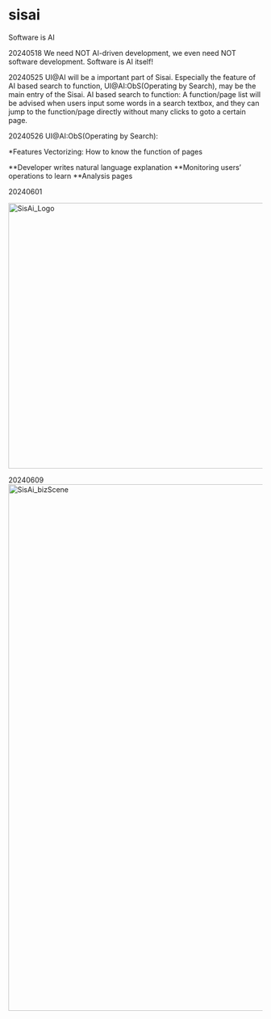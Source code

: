 # sisai
Software is AI

20240518 We need NOT AI-driven development, we even need NOT software development. Software is AI itself!

20240525 UI@AI will be a important part of Sisai. Especially the feature of AI based search to function, UI@AI:ObS(Operating by Search), may be the main entry of the Sisai.
AI based search to function: A function/page list will be advised when users input some words in a search textbox, and they can jump to the function/page directly without many clicks to goto a certain page.

20240526 UI@AI:ObS(Operating by Search):

*Features Vectorizing: How to know the function of pages

**Developer writes natural language explanation
**Monitoring users’ operations to learn
**Analysis pages

20240601

<img width="525" alt="SisAi_Logo" src="https://github.com/dqj1998/sisai/assets/4339123/12a15653-2bfd-4b6e-a26d-0dfe0f151d14">

20240609 
<img width="1041" alt="SisAi_bizScene" src="https://github.com/dqj1998/sisai/assets/4339123/bc5fe7ce-affb-4c26-9e3d-9557093d913e">


